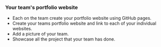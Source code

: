 ### Your team's portfolio website

+ Each on the team create your portfolio website using GitHub pages.  
+ Create your teams portfolio website and link to each of your individual websites.
+ Add a picture of your team.
+ Showcase all the project that your team has done.



